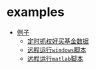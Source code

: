# examples

* [例子](README.md)
    * [定时抓权好买基金数据](example_howbuy.md)
    * [远程运行``windows``脚本](example_remote_windows.md)
    * [远程运行``matlab``脚本](example_remote_matlab.md)